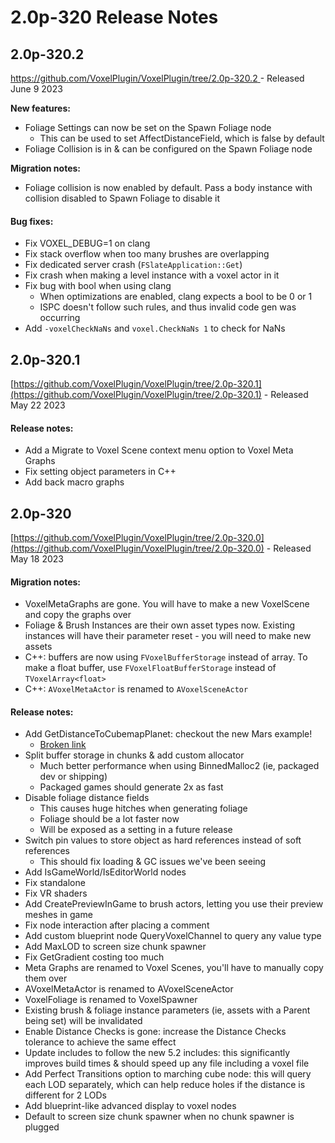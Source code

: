# 2.0p-320 Release Notes

## 2.0p-320.2

[https://github.com/VoxelPlugin/VoxelPlugin/tree/2.0p-320.2 ](https://github.com/VoxelPlugin/VoxelPlugin/tree/2.0p-320.2)- Released June 9 2023

**New features:**

* Foliage Settings can now be set on the Spawn Foliage node
  * This can be used to set AffectDistanceField, which is false by default
* Foliage Collision is in & can be configured on the Spawn Foliage node&#x20;

**Migration notes:**

* Foliage collision is now enabled by default. Pass a body instance with collision disabled to Spawn Foliage to disable it

#### Bug fixes:

* Fix VOXEL\_DEBUG=1 on clang
* Fix stack overflow when too many brushes are overlapping
* Fix dedicated server crash (`FSlateApplication::Get`)
* Fix crash when making a level instance with a voxel actor in it
* Fix bug with bool when using clang
  * When optimizations are enabled, clang expects a bool to be 0 or 1
  * ISPC doesn't follow such rules, and thus invalid code gen was occurring
* Add `-voxelCheckNaNs` and `voxel.CheckNaNs 1` to check for NaNs

## 2.0p-320.1

[https://github.com/VoxelPlugin/VoxelPlugin/tree/2.0p-320.1](https://github.com/VoxelPlugin/VoxelPlugin/tree/2.0p-320.1) - Released May 22 2023

#### Release notes:

* Add a Migrate to Voxel Scene context menu option to Voxel Meta Graphs
* Fix setting object parameters in C++
* Add back macro graphs

## 2.0p-320

[https://github.com/VoxelPlugin/VoxelPlugin/tree/2.0p-320.0](https://github.com/VoxelPlugin/VoxelPlugin/tree/2.0p-320.0) - Released May 18 2023

#### Migration notes:

* VoxelMetaGraphs are gone. You will have to make a new VoxelScene and copy the graphs over
* Foliage & Brush Instances are their own asset types now. Existing instances will have their parameter reset - you will need to make new assets
* C++: buffers are now using `FVoxelBufferStorage` instead of array. To make a float buffer, use `FVoxelFloatBufferStorage` instead of `TVoxelArray<float>`
* C++: `AVoxelMetaActor` is renamed to `AVoxelSceneActor`&#x20;

#### Release notes:

* Add GetDistanceToCubemapPlanet: checkout the new Mars example!
  * [Broken link](broken-reference "mention")
* Split buffer storage in chunks & add custom allocator
  * Much better performance when using BinnedMalloc2 (ie, packaged dev or shipping)
  * Packaged games should generate 2x as fast
* Disable foliage distance fields
  * This causes huge hitches when generating foliage
  * Foliage should be a lot faster now
  * Will be exposed as a setting in a future release
* Switch pin values to store object as hard references instead of soft references
  * This should fix loading & GC issues we've been seeing
* Add IsGameWorld/IsEditorWorld nodes
* Fix standalone
* Fix VR shaders
* Add CreatePreviewInGame to brush actors, letting you use their preview meshes in game
* Fix node interaction after placing a comment
* Add custom blueprint node QueryVoxelChannel to query any value type
* Add MaxLOD to screen size chunk spawner
* Fix GetGradient costing too much
* Meta Graphs are renamed to Voxel Scenes, you'll have to manually copy them over
* AVoxelMetaActor is renamed to AVoxelSceneActor
* VoxelFoliage is renamed to VoxelSpawner
* Existing brush & foliage instance parameters (ie, assets with a Parent being set) will be invalidated
* Enable Distance Checks is gone: increase the Distance Checks tolerance to achieve the same effect
* Update includes to follow the new 5.2 includes: this significantly improves build times & should speed up any file including a voxel file
* Add Perfect Transitions option to marching cube node: this will query each LOD separately, which can help reduce holes if the distance is different for 2 LODs
* Add blueprint-like advanced display to voxel nodes
* Default to screen size chunk spawner when no chunk spawner is plugged

